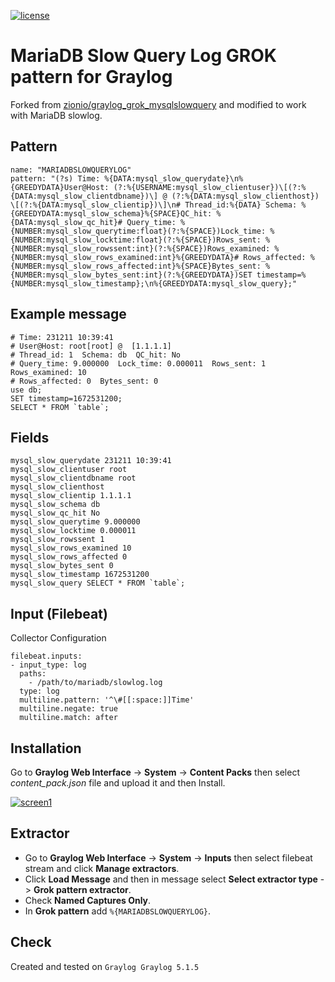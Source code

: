 [![license](https://img.shields.io/github/license/mashape/apistatus.svg?maxAge=2592000)](https://opensource.org/licenses/MIT)

# MariaDB Slow Query Log GROK pattern for Graylog

Forked from [zionio/graylog_grok_mysqlslowquery](https://github.com/zionio/graylog_grok_mysqlslowquery) and modified to work with MariaDB slowlog.

## Pattern

    name: "MARIADBSLOWQUERYLOG"
    pattern: "(?s) Time: %{DATA:mysql_slow_querydate}\n%{GREEDYDATA}User@Host: (?:%{USERNAME:mysql_slow_clientuser})\[(?:%{DATA:mysql_slow_clientdbname})\] @ (?:%{DATA:mysql_slow_clienthost}) \[(?:%{DATA:mysql_slow_clientip})\]\n# Thread_id:%{DATA} Schema: %{GREEDYDATA:mysql_slow_schema}%{SPACE}QC_hit: %{DATA:mysql_slow_qc_hit}# Query_time: %{NUMBER:mysql_slow_querytime:float}(?:%{SPACE})Lock_time: %{NUMBER:mysql_slow_locktime:float}(?:%{SPACE})Rows_sent: %{NUMBER:mysql_slow_rowssent:int}(?:%{SPACE})Rows_examined: %{NUMBER:mysql_slow_rows_examined:int}%{GREEDYDATA}# Rows_affected: %{NUMBER:mysql_slow_rows_affected:int}%{SPACE}Bytes_sent: %{NUMBER:mysql_slow_bytes_sent:int}(?:%{GREEDYDATA})SET timestamp=%{NUMBER:mysql_slow_timestamp};\n%{GREEDYDATA:mysql_slow_query};"

## Example message

    # Time: 231211 10:39:41
    # User@Host: root[root] @  [1.1.1.1]
    # Thread_id: 1  Schema: db  QC_hit: No
    # Query_time: 9.000000  Lock_time: 0.000011  Rows_sent: 1  Rows_examined: 10
    # Rows_affected: 0  Bytes_sent: 0
    use db;
    SET timestamp=1672531200;
    SELECT * FROM `table`;

## Fields

    mysql_slow_querydate 231211 10:39:41
    mysql_slow_clientuser root
    mysql_slow_clientdbname root
    mysql_slow_clienthost
    mysql_slow_clientip 1.1.1.1
    mysql_slow_schema db
    mysql_slow_qc_hit No
    mysql_slow_querytime 9.000000
    mysql_slow_locktime 0.000011
    mysql_slow_rowssent 1
    mysql_slow_rows_examined 10
    mysql_slow_rows_affected 0
    mysql_slow_bytes_sent 0
    mysql_slow_timestamp 1672531200
    mysql_slow_query SELECT * FROM `table`;

## Input (Filebeat)

Collector Configuration

    filebeat.inputs:
    - input_type: log
      paths:
        - /path/to/mariadb/slowlog.log
      type: log
      multiline.pattern: '^\#[[:space:]]Time'
      multiline.negate: true
      multiline.match: after

## Installation

Go to **Graylog Web Interface** -> **System** -> **Content Packs** then select _content_pack.json_ file and upload it and then Install.

[![screen1](https://i.imgbox.com/HAsDC4FR.png)](https://i.imgbox.com/wP2n4HXH.png)

## Extractor

- Go to **Graylog Web Interface** -> **System** -> **Inputs** then select filebeat stream and click **Manage extractors**.
- Click **Load Message** and then in message select **Select extractor type** -> **Grok pattern extractor**.
- Check **Named Captures Only**.
- In **Grok pattern** add `%{MARIADBSLOWQUERYLOG}`.

## Check

Created and tested on
`Graylog Graylog 5.1.5`
